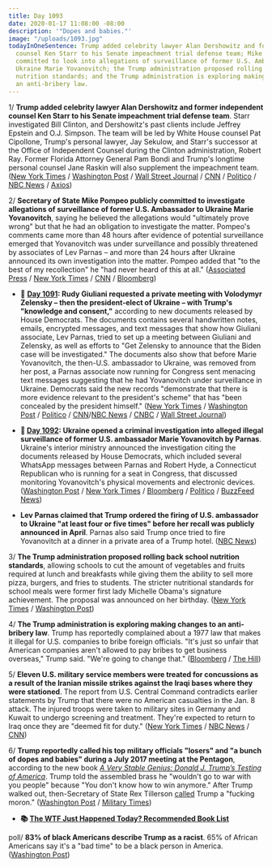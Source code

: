 ```yaml
---
title: Day 1093
date: 2020-01-17 11:08:00 -08:00
description: '"Dopes and babies."'
image: "/uploads/1093.jpg"
todayInOneSentence: Trump added celebrity lawyer Alan Dershowitz and former independent
  counsel Ken Starr to his Senate impeachment trial defense team; Mike Pompeo publicly
  committed to look into allegations of surveillance of former U.S. Ambassador to
  Ukraine Marie Yovanovitch; the Trump administration proposed rolling back school
  nutrition standards; and the Trump administration is exploring making changes to
  an anti-bribery law.
---
```


1/ **Trump added celebrity lawyer Alan Dershowitz and former independent counsel Ken Starr to his Senate impeachment trial defense team**. Starr investigated Bill Clinton, and Dershowitz's past clients include Jeffrey Epstein and O.J. Simpson. The team will be led by White House counsel Pat Cipollone, Trump's personal lawyer, Jay Sekulow, and Starr's successor at the Office of Independent Counsel during the Clinton administration, Robert Ray. Former Florida Attorney General Pam Bondi and Trump's longtime personal counsel Jane Raskin will also supplement the impeachment team. ([New York Times](https://www.nytimes.com/2020/01/17/us/politics/trump-impeachment-lawyers-starr-dershowitz.html) / [Washington Post](https://www.washingtonpost.com/politics/impeachment-trial-live-updates/2020/01/17/df59d410-3917-11ea-bb7b-265f4554af6d_story.html) / [Wall Street Journal](https://www.wsj.com/articles/trump-impeachment-team-for-trial-to-include-ken-starr-alan-dershowitz-11579273273) / [CNN](https://www.cnn.com/2020/01/17/politics/donald-trump-impeachment-legal-team-alan-dershowitz-ken-starr/) / [Politico](https://www.politico.com/news/2020/01/17/trump-impeachment-team-kenneth-starr-alan-dershowitz-100429) / [NBC News](https://www.nbcnews.com/politics/trump-impeachment-inquiry/trump-impeachment-defense-team-expected-include-ken-starr-alan-dershowitz-n1117746) / [Axios](https://www.axios.com/donald-trump-impeachment-legal-team-8132aac5-544e-433c-83c5-e9262286e612.html))

2/ **Secretary of State Mike Pompeo publicly committed to investigate allegations of surveillance of former U.S. Ambassador to Ukraine Marie Yovanovitch**, saying he believed the allegations would "ultimately prove wrong" but that he had an obligation to investigate the matter.  Pompeo's comments came more than 48 hours after evidence of potential surveillance emerged that Yovanovitch was under surveillance and possibly threatened by associates of Lev Parnas – and more than 24 hours after Ukraine announced its own investigation into the matter. Pompeo added that "to the best of my recollection" he "had never heard of this at all." ([Associated Press](https://apnews.com/c46e171bf48e11c4b251458fed9007f6) / [New York Times](https://www.nytimes.com/2020/01/17/us/politics/pompeo-ukraine-surveillance.html) / [CNN](https://www.cnn.com/2020/01/17/politics/pompeo-yovanovitch-surveillance/index.html) / [Bloomberg](https://www.bloomberg.com/news/articles/2020-01-17/weekend-briefs-promise-window-into-trial-impeachment-update))

* 📌 **[Day 1091](https://whatthefuckjusthappenedtoday.com/2020/01/15/day-1091/#2-rudy-giuliani-requested-a-private): Rudy Giuliani requested a private meeting with Volodymyr Zelensky – then the president-elect of Ukraine – with Trump's "knowledge and consent,"** according to new documents released by House Democrats. The documents contains several handwritten notes, emails, encrypted messages, and text messages that show how Giuliani associate, Lev Parnas, tried to set up a meeting between Giuliani and Zelensky, as well as efforts to "Get Zelensky to announce that the Biden case will be investigated." The documents also show that before Marie Yovanovitch, the then-U.S. ambassador to Ukraine, was removed from her post, a Parnas associate now running for Congress sent menacing text messages suggesting that he had Yovanovitch under surveillance in Ukraine. Democrats said the new records "demonstrate that there is more evidence relevant to the president's scheme" that has "been concealed by the president himself." ([New York Times](https://www.nytimes.com/2020/01/14/us/politics/trump-impeachment-articles.html) / [Washington Post](https://www.washingtonpost.com/politics/ukraine-prosecutor-offered-information-related-to-biden-in-exchange-for-ambassadors-ouster-newly-released-materials-show/2020/01/14/cc45d19e-371e-11ea-9541-9107303481a4_story.html) / [Politico](https://www.politico.com/news/2020/01/14/house-dems-release-new-impeachment-evidence-related-to-indicted-giuliani-associate-098854) / [CNN](https://www.cnn.com/2020/01/14/politics/lev-parnas-documents-house-investigators/index.html)/[NBC News](https://www.nbcnews.com/politics/trump-impeachment-inquiry/giuliani-sought-private-meeting-ukrainian-president-documents-show-n1115691) / [CNBC](https://www.cnbc.com/2020/01/14/trump-impeachment-evidence-giuliani-requested-meeting-with-ukraine-president.html) / [Wall Street Journal](https://www.wsj.com/articles/new-documents-from-giuliani-associate-parnas-submitted-for-impeachment-trial-11579048547))

* **📌 [Day 1092](https://whatthefuckjusthappenedtoday.com/2020/01/16/day-1092/#ukraine-opened-a-criminal-investigat): Ukraine opened a criminal investigation into alleged illegal surveillance of former U.S. ambassador Marie Yovanovitch by Parnas**. Ukraine's interior ministry announced the investigation citing the documents released by House Democrats, which included several WhatsApp messages between Parnas and Robert Hyde, a Connecticut Republican who is running for a seat in Congress, that discussed monitoring Yovanovitch's physical movements and electronic devices. ([Washington Post](https://www.washingtonpost.com/world/europe/ukraine-opens-probe-into-possible-surveillance-of-us-ambassador-yovanovitch/2020/01/16/a5ae3e82-3862-11ea-a1ff-c48c1d59a4a1_story.html) / [New York Times](https://www.nytimes.com/2020/01/16/world/europe/ukraine-yovanovitch-investigation.html) / [Bloomberg](https://www.bloomberg.com/news/articles/2020-01-16/ukraine-probes-alleged-yovanovitch-surveillance-and-burisma-hack) / [Politico](https://www.politico.eu/article/ukraine-probes-possible-surveillance-of-us-ambassador/) / [BuzzFeed News](https://www.buzzfeednews.com/article/christopherm51/ukraine-impeachment-lev-parnas-marie-yovanovitch))

* **Lev Parnas claimed that Trump ordered the firing of U.S. ambassador to Ukraine "at least four or five times" before her recall was publicly announced in April**. Parnas also said Trump once tried to fire Yovanovitch at a dinner in a private area of a Trump hotel. ([NBC News](https://www.nbcnews.com/politics/politics-news/indicted-giuliani-associate-parnas-claims-trump-ordered-ukraine-ambassador-s-n1117541))

3/ **The Trump administration proposed rolling back school nutrition standards**, allowing schools to cut the amount of vegetables and fruits required at lunch and breakfasts while giving them the ability to sell more pizza, burgers, and fries to students. The stricter nutritional standards for school meals were former first lady Michelle Obama's signature achievement. The proposal was announced on her birthday. ([New York Times](https://www.nytimes.com/2020/01/17/us/politics/michelle-obama-school-nutrition-trump.html) / [Washington Post](https://www.washingtonpost.com/business/2020/01/17/usda-proposes-changing-school-menus-allow-more-fries-pizza-fewer-vegetables-fruits-reversing-michelle-obama-effort/))

4/ **The Trump administration is exploring making changes to an anti-bribery law**. Trump has reportedly complained about a 1977 law that makes it illegal for U.S. companies to bribe foreign officials. "It's just so unfair that American companies aren't allowed to pay bribes to get business overseas," Trump said. "We're going to change that." ([Bloomberg](https://www.bloomberg.com/news/articles/2020-01-17/white-house-considers-changes-to-law-banning-overseas-bribes) / [The Hill](https://thehill.com/homenews/administration/478846-kudlow-says-trump-looking-at-reforming-law-on-bribing-foreign))

5/ **Eleven U.S. military service members were treated for concussions as a result of the Iranian missile strikes against the Iraqi bases where they were stationed**. The report from U.S. Central Command contradicts earlier statements by Trump that there were no American casualties in the Jan. 8 attack. The injured troops were taken to military sites in Germany and Kuwait to undergo screening and treatment. They're expected to return to Iraq once they are "deemed fit for duty." ([New York Times](https://www.nytimes.com/2020/01/17/world/middleeast/iran-strike-americans.html) / [NBC News](https://www.nbcnews.com/news/us-news/u-s-service-members-treated-concussions-after-iranian-missile-strikes-n1117556) / [CNN](https://www.cnn.com/2020/01/16/politics/service-members-injured-iran-strike/index.html))

6/ **Trump reportedly called his top military officials "losers" and "a bunch of dopes and babies" during a July 2017 meeting at the Pentagon**, according to the new book *[A Very Stable Genius: Donald J. Trump’s Testing of America](https://www.amazon.com/Very-Stable-Genius-Testing-America/dp/1984877496/ref=as_li_ss_tl?keywords=a\+very\+stable\+genius&qid=1578582466&sr=8-1&linkCode=ll1&tag=wtfjht-20&linkId=3526c702b2f572dec99c5e4dac209f6f&language=en_US)*. Trump told the assembled brass he "wouldn't go to war with you people" because "You don't know how to win anymore." After Trump walked out, then-Secretary of State Rex Tillerson [called](https://whatthefuckjusthappenedtoday.com/2017/10/04/day-258/#1-rex-tillerson-reportedly-called-tr) Trump a "fucking moron." ([Washington Post](https://www.washingtonpost.com/politics/youre-a-bunch-of-dopes-and-babies-inside-trumps-stunning-tirade-against-generals/2020/01/16/d6dbb8a6-387e-11ea-bb7b-265f4554af6d_story.html) / [Military Times](https://www.militarytimes.com/news/pentagon-congress/2020/01/17/trump-blasted-top-military-generals-as-a-bunch-of-dopes-and-babies-according-to-new-book/))

* **📚 [The WTF Just Happened Today? Recommended Book List](https://www.amazon.com/shop/matt_kiser?listId=MX8CHE4TE8JY)**

poll/ **83% of black Americans describe Trump as a racist**. 65% of African Americans say it's a "bad time" to be a black person in America. ([Washington Post](https://www.washingtonpost.com/politics/black-americans-deeply-pessimistic-about-country-under-president-who-more-than-8-in-10-describe-as-a-racist-post-ipsos-poll-finds/2020/01/16/134b705c-37de-11ea-bb7b-265f4554af6d_story.html))